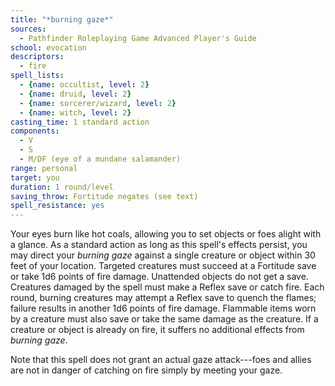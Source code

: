 ```yaml
---
title: "*burning gaze*"
sources:
  - Pathfinder Roleplaying Game Advanced Player's Guide
school: evocation
descriptors:
  - fire
spell_lists:
  - {name: occultist, level: 2}
  - {name: druid, level: 2}
  - {name: sorcerer/wizard, level: 2}
  - {name: witch, level: 2}
casting_time: 1 standard action
components:
  - V
  - S
  - M/DF (eye of a mundane salamander)
range: personal
target: you
duration: 1 round/level
saving_throw: Fortitude negates (see text)
spell_resistance: yes
---
```


Your eyes burn like hot coals, allowing you to set objects or foes alight with a glance. As a standard action as long as this spell's effects persist, you may direct your *burning gaze* against a single creature or object within 30 feet of your location. Targeted creatures must succeed at a Fortitude save or take 1d6 points of fire damage. Unattended objects do not get a save. Creatures damaged by the spell must make a Reflex save or catch fire. Each round, burning creatures may attempt a Reflex save to quench the flames; failure results in another 1d6 points of fire damage. Flammable items worn by a creature must also save or take the same damage as the creature. If a creature or object is already on fire, it suffers no additional effects from *burning gaze*.

Note that this spell does not grant an actual gaze attack---foes and allies are not in danger of catching on fire simply by meeting your gaze.

